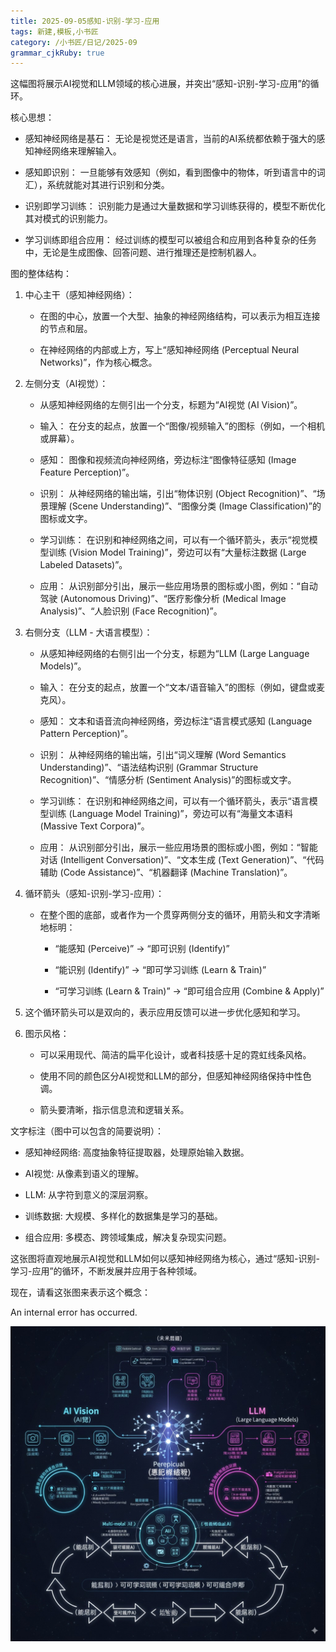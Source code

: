 ```yaml
---
title: 2025-09-05感知-识别-学习-应用
tags: 新建,模板,小书匠
category: /小书匠/日记/2025-09
grammar_cjkRuby: true
---
```




这幅图将展示AI视觉和LLM领域的核心进展，并突出“感知-识别-学习-应用”的循环。

核心思想：

*   感知神经网络是基石： 无论是视觉还是语言，当前的AI系统都依赖于强大的感知神经网络来理解输入。

*   感知即识别： 一旦能够有效感知（例如，看到图像中的物体，听到语言中的词汇），系统就能对其进行识别和分类。

*   识别即学习训练： 识别能力是通过大量数据和学习训练获得的，模型不断优化其对模式的识别能力。

*   学习训练即组合应用： 经过训练的模型可以被组合和应用到各种复杂的任务中，无论是生成图像、回答问题、进行推理还是控制机器人。

图的整体结构：

1.  中心主干（感知神经网络）：

    *   在图的中心，放置一个大型、抽象的神经网络结构，可以表示为相互连接的节点和层。

    *   在神经网络的内部或上方，写上“感知神经网络 (Perceptual Neural Networks)”，作为核心概念。

2.  左侧分支（AI视觉）：

    *   从感知神经网络的左侧引出一个分支，标题为“AI视觉 (AI Vision)”。

    *   输入： 在分支的起点，放置一个“图像/视频输入”的图标（例如，一个相机或屏幕）。

    *   感知： 图像和视频流向神经网络，旁边标注“图像特征感知 (Image Feature Perception)”。

    *   识别： 从神经网络的输出端，引出“物体识别 (Object Recognition)”、“场景理解 (Scene Understanding)”、“图像分类 (Image Classification)”的图标或文字。

    *   学习训练： 在识别和神经网络之间，可以有一个循环箭头，表示“视觉模型训练 (Vision Model Training)”，旁边可以有“大量标注数据 (Large Labeled Datasets)”。

    *   应用： 从识别部分引出，展示一些应用场景的图标或小图，例如：“自动驾驶 (Autonomous Driving)”、“医疗影像分析 (Medical Image Analysis)”、“人脸识别 (Face Recognition)”。

3.  右侧分支（LLM - 大语言模型）：

    *   从感知神经网络的右侧引出一个分支，标题为“LLM (Large Language Models)”。

    *   输入： 在分支的起点，放置一个“文本/语音输入”的图标（例如，键盘或麦克风）。

    *   感知： 文本和语音流向神经网络，旁边标注“语言模式感知 (Language Pattern Perception)”。

    *   识别： 从神经网络的输出端，引出“词义理解 (Word Semantics Understanding)”、“语法结构识别 (Grammar Structure Recognition)”、“情感分析 (Sentiment Analysis)”的图标或文字。

    *   学习训练： 在识别和神经网络之间，可以有一个循环箭头，表示“语言模型训练 (Language Model Training)”，旁边可以有“海量文本语料 (Massive Text Corpora)”。

    *   应用： 从识别部分引出，展示一些应用场景的图标或小图，例如：“智能对话 (Intelligent Conversation)”、“文本生成 (Text Generation)”、“代码辅助 (Code Assistance)”、“机器翻译 (Machine Translation)”。

4.  循环箭头（感知-识别-学习-应用）：

    *   在整个图的底部，或者作为一个贯穿两侧分支的循环，用箭头和文字清晰地标明：

        *   “能感知 (Perceive)” -> “即可识别 (Identify)”

        *   “能识别 (Identify)” -> “即可学习训练 (Learn & Train)”

        *   “可学习训练 (Learn & Train)” -> “即可组合应用 (Combine & Apply)”

5.  这个循环箭头可以是双向的，表示应用反馈可以进一步优化感知和学习。

6.  图示风格：

    *   可以采用现代、简洁的扁平化设计，或者科技感十足的霓虹线条风格。

    *   使用不同的颜色区分AI视觉和LLM的部分，但感知神经网络保持中性色调。

    *   箭头要清晰，指示信息流和逻辑关系。

文字标注（图中可以包含的简要说明）：

*   感知神经网络: 高度抽象特征提取器，处理原始输入数据。

*   AI视觉: 从像素到语义的理解。

*   LLM: 从字符到意义的深层洞察。

*   训练数据: 大规模、多样化的数据集是学习的基础。

*   组合应用: 多模态、跨领域集成，解决复杂现实问题。

这张图将直观地展示AI视觉和LLM如何以感知神经网络为核心，通过“感知-识别-学习-应用”的循环，不断发展并应用于各种领域。

现在，请看这张图来表示这个概念：

An internal error has occurred.

![enter description here](./images/1757073993755.png)